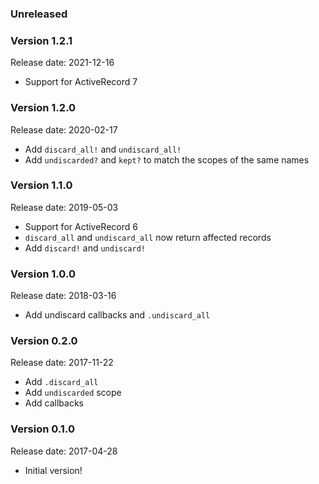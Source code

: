 ### Unreleased

### Version 1.2.1
Release date: 2021-12-16

* Support for ActiveRecord 7

### Version 1.2.0
Release date: 2020-02-17

* Add `discard_all!` and `undiscard_all!`
* Add `undiscarded?` and `kept?` to match the scopes of the same names

### Version 1.1.0
Release date: 2019-05-03

* Support for ActiveRecord 6
* `discard_all` and `undiscard_all` now return affected records
* Add `discard!` and `undiscard!`

### Version 1.0.0
Release date: 2018-03-16

* Add undiscard callbacks and `.undiscard_all`

### Version 0.2.0
Release date: 2017-11-22

* Add `.discard_all`
* Add `undiscarded` scope
* Add callbacks

### Version 0.1.0
Release date: 2017-04-28

* Initial version!
